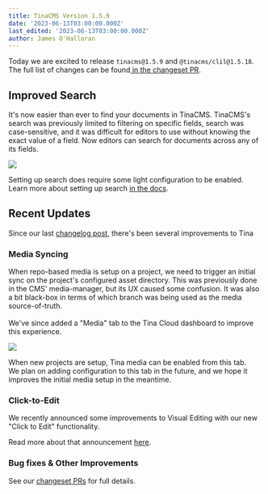 ```yaml
---
title: TinaCMS Version 1.5.9
date: '2023-06-13T03:00:00.000Z'
last_edited: '2023-06-13T03:00:00.000Z'
author: James O'Halloran
---
```


Today we are excited to release `tinacms@1.5.9` and `@tinacms/clil@1.5.18`. The full list of changes can be found[ in the changeset PR](https://github.com/tinacms/tinacms/pull/3995 "In the changeset PR").

## Improved Search

It's now easier than ever to find your documents in TinaCMS. TinaCMS's search was previously limited to filtering on specific fields, search was case-sensitive, and it was difficult for editors to use without knowing the exact value of a field. Now editors can search for documents across any of its fields. 

![](https://res.cloudinary.com/forestry-demo/image/upload/v1686669366/tina-io/blog/changelog/search_uxd1di.png)

Setting up search does require some light configuration to be enabled. Learn more about setting up search [in the docs](/docs/reference/search/overview/ "in the docs").

## Recent Updates

Since our last [changelog post](/blog/TinaCMS-Version-1-5/ "Changelog post"), there's been several improvements to Tina

### Media Syncing

When repo-based media is setup on a project, we need to trigger an initial sync on the project's configured asset directory. This was previously done in the CMS' media-manager, but its UX caused some confusion. It was also a bit black-box in terms of which branch was being used as the media source-of-truth.\
\
We've since added a "Media" tab to the Tina Cloud dashboard to improve this experience.

![](http://res.cloudinary.com/forestry-demo/image/upload/v1686670223/tina-io/blog/changelog/media-dashboard_qjwkr2.png)

When new projects are setup, Tina media can be enabled from this tab.\
We plan on adding configuration to this tab in the future, and we hope it improves the initial media setup in the meantime.

### Click-to-Edit

We recently announced some improvements to Visual Editing with our new "Click to Edit" functionality.

<CloudinaryVideo src="https://res.cloudinary.com/forestry-demo/video/upload/v1684428946/blog-media/click-to-edit-may-2023/click-to-edit-demo" />

Read more about that announcement [here](/blog/Click-to-Edit-Comes-to-Visual-Editing/ "here").

### Bug fixes & Other Improvements

See our [changeset PRs](https://github.com/tinacms/tinacms/issues?q=created%3A%222023-04-28+..+2023-06-13%22+author%3Aapp%2Fgithub-actions "changeset PRs") for full details.
